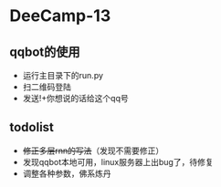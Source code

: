 # DeeCamp-13
## qqbot的使用
- 运行主目录下的run.py
- 扫二维码登陆
- 发送!+你想说的话给这个qq号
## todolist
- ~~修正多层rnn的写法~~（发现不需要修正）
- 发现qqbot本地可用，linux服务器上出bug了，待修复
- 调整各种参数，佛系炼丹
